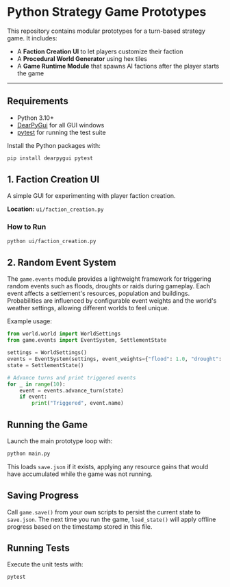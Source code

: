 # Python Strategy Game Prototypes

This repository contains modular prototypes for a turn-based strategy game. It includes:

- A **Faction Creation UI** to let players customize their faction
- A **Procedural World Generator** using hex tiles
- A **Game Runtime Module** that spawns AI factions after the player starts the game

---

## Requirements

* Python 3.10+
* [DearPyGui](https://github.com/hoffstadt/dearpygui) for all GUI windows
* [pytest](https://docs.pytest.org/) for running the test suite

Install the Python packages with:

```bash
pip install dearpygui pytest
```

## 1. Faction Creation UI

A simple GUI for experimenting with player faction creation.

**Location:** `ui/faction_creation.py`

### How to Run

```bash
python ui/faction_creation.py
```

## 2. Random Event System

The `game.events` module provides a lightweight framework for triggering
random events such as floods, droughts or raids during gameplay. Each
event affects a settlement's resources, population and buildings.
Probabilities are influenced by configurable event weights and the
world's weather settings, allowing different worlds to feel unique.

Example usage:

```python
from world.world import WorldSettings
from game.events import EventSystem, SettlementState

settings = WorldSettings()
events = EventSystem(settings, event_weights={"flood": 1.0, "drought": 1.0, "raid": 0.5})
state = SettlementState()

# Advance turns and print triggered events
for _ in range(10):
    event = events.advance_turn(state)
    if event:
        print("Triggered", event.name)
```

## Running the Game

Launch the main prototype loop with:

```bash
python main.py
```

This loads `save.json` if it exists, applying any resource gains that would have
accumulated while the game was not running.

## Saving Progress

Call `game.save()` from your own scripts to persist the current state to
`save.json`. The next time you run the game, `load_state()` will apply offline
progress based on the timestamp stored in this file.

## Running Tests

Execute the unit tests with:

```bash
pytest
```

